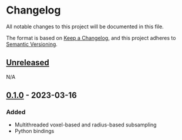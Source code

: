 # Changelog

All notable changes to this project will be documented in this file.

The format is based on [Keep a Changelog](https://keepachangelog.com/en/1.0.0/),
and this project adheres to [Semantic Versioning](https://semver.org/spec/v2.0.0.html).

## [Unreleased]

N/A

## [0.1.0] - 2023-03-16

### Added

- Multithreaded voxel-based and radius-based subsampling
- Python bindings

[Unreleased]: https://github.com/bornabesic/subsampl/compare/v0.1.0...HEAD
[0.1.0]:https://github.com/bornabesic/subsampl/releases/tag/v0.1.0
